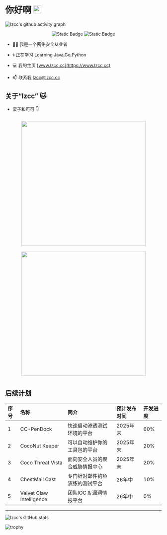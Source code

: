 # 你好啊 <img src="https://media.giphy.com/media/hvRJCLFzcasrR4ia7z/giphy.gif" width="25px">

![lzcc's github activity graph](https://github-readme-activity-graph.vercel.app/graph?username=lizicoco)

<p align="center">
<img alt="Static Badge" src="https://img.shields.io/badge/CAT-Chestnut-yellow">
<img alt="Static Badge" src="https://img.shields.io/badge/CAT-COCO-white">
</p>  

 - :technologist: 我是一个网络安全从业者
   
 - :cyclone: 正在学习 Learning Java,Go,Python
   
 - :computer: 我的主页 [www.lzcc.cc](https://www.lzcc.cc)
   
 - :mailbox: 联系我 <lzcc@lzcc.cc>
   

## 关于“lzcc” :cat:
 - 栗子和可可 :point_down: 

<p align="center">
  <img src="https://github.com/user-attachments/assets/8964c45d-6e7f-4ecf-baf9-8c3ae69b4dfc" style="display: inline-block; margin: 10px; width: 400px; height: 400px;">
  <img src="https://github.com/user-attachments/assets/d172cadc-0568-4e46-b228-a81ec722d833" style="display: inline-block; margin: 10px; width: 400px; height: 400px;">
</p>  

## 后续计划

| 序号  | 名称  | 简介  | 预计发布时间  | 开发进度 |
|:----------|:----------|:----------|:----------|:----------|
| 1    | CC-PenDock    | 快速启动渗透测试环境的平台   | 2025年末  | 60%  |
| 2    | CocoNut Keeper   |  可以自动维护你的工具包的平台  | 2025年末    |20%  |
| 3    | Coco Threat Vista   |  面向安全人员的聚合威胁情报中心  | 2025年末    |20%  |
| 4    | ChestMail Cast   |  专门针对邮件钓鱼演练的测试平台  | 26年中    |10%  |
| 5    | Velvet Claw Intelligence   |  团队IOC & 漏洞情报平台  | 26年中    |0%  |

--------------------------------------------------------------------------------------------------------------
![lzcc's GitHub stats](https://github-readme-stats.vercel.app/api?username=lizicoco)

![trophy](https://github-profile-trophy.vercel.app/?username=lizicoco)


